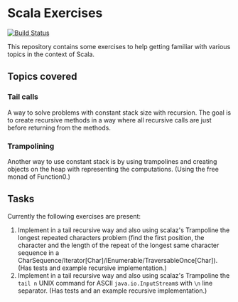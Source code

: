 # Scala Exercises

[![Build Status](https://travis-ci.org/aborg0/scala-exercises.svg?branch=noSolution)](https://travis-ci.org/aborg0/scala-exercises)

This repository contains some exercises to help getting familiar with various topics in the context of Scala.

## Topics covered

### Tail calls
A way to solve problems with constant stack size with recursion. The goal is to create recursive methods in a way where all recursive calls are just before returning from the methods.

### Trampolining
Another way to use constant stack is by using trampolines and creating objects on the heap with representing the computations. (Using the free monad of Function0.)

## Tasks
Currently the following exercises are present:
1. Implement in a tail recursive way and also using scalaz's Trampoline the longest repeated characters problem (find the first position, the character and the length of the repeat of the longest same character sequence in a CharSequence/Iterator[Char]/IEnumerable/TraversableOnce[Char]). (Has tests and example recursive implementation.)
1. Implement in a tail recursive way and also using scalaz's Trampoline the `tail n` UNIX command for ASCII `java.io.InputStream`s with `\n` line separator. (Has tests and an example recursive implementation.) 
